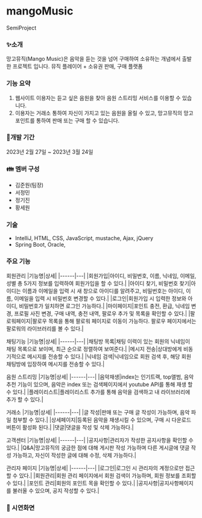 # mangoMusic
SemiProject

### :sparkles:소개
망고뮤직(Mango Music)은 음악을 듣는 것을 넘어 구매하여 소유하는 개념에서 출발한 프로젝트 입니다.
뮤직 플레이어 + 소유권 판매, 구매 플랫폼

### 기능 요약
1. 웹사이트 이용자는 듣고 싶은 음원을 찾아 음원 스트리밍 서비스를 이용할 수 있습니다.
2. 이용자는 거래소 통하여 자신이 가지고 있는 음원을 올릴 수 있고, 망고뮤직의 망고 포인트를 통하여 판매 또는 구매 할 수 있습니다.

### :date:개발 기간
2023년 2월 27일 ~ 2023년 3월 24일

### :family: 멤버 구성
- 김준원(팀장)
- 서정민
- 정기진
- 황세원

### 기술
- IntelliJ, HTML, CSS, JavaScript, mustache, Ajax, jQuery
- Spring Boot, Oracle,

### 주요 기능
회원관리
|기능명|상세|
|------|---|
|회원가입|아이디, 비밀번호, 이름, 닉네임, 이메일, 성별 총 5가지 정보를 입력하여 회원가입을 할 수 있다.|
|아이디 찾기, 비밀번호 찾기|아이디는 이름과 이메일을 입력 시 새 창으로 아이디를 알려주고, 비밀번호는 아이디, 이름, 이메일을 입력 시 비밀번호 변경할 수 있다.|
|로그인|회원가입 시 입력한 정보와 아이디, 비밀번호가 일치하면 로그인 가능하다.|
|마이페이지|포인트 충전, 환급, 닉네임 변경, 프로필 사진 변경, 구매 내역, 충전 내역, 팔로우 추가 및 목록을 확인할 수 있다.|
|팔로워페이지|팔로우 목록을 통해 팔로워 페이지로 이동이 가능하다. 팔로우 페이지에서는 팔로워의 라이브러리를 볼 수 있다.|

채팅기능
|기능명|상세|
|------|---|
|채팅방 목록|채팅 이력이 있는 회원의 닉네임이 채팅 목록으로 보이며, 최근 순으로 정렬하여 보여준다.|
|메시지 전송|상대방에게 비동기적으로 메시지를 전송할 수 있다.|
|닉네임 검색|닉네임으로 회원 검색 후, 해당 회원 채팅방에 입장하여 메시지를 전송할 수 있다.|

음원 스트리밍
|기능명|상세|
|------|---|
|음악재생|index는 인기트랙, top앨범, 음악추천 기능이 있으며, 음악은 index 또는 검색페이지에서 youtube API를 통해 재생 할 수 있다.|
|플레이리스트|플레이리스트 추가를 통해 음악을 검색하고 내 라이브러리에 추가 할 수 있다.|

거래소
|기능명|상세|
|------|---|
|글 작성|판매 또는 구매 글 작성이 가능하며, 음악 파일 첨부할 수 있다.|
|상세페이지|등록된 음악을 재생시킬 수 있으며, 구매 시 다운로드 버튼이 활성화 된다.|
|댓글|댓글을 작성 및 삭제 가능하다.|

고객센터
|기능명|상세|
|------|---|
|공지사항|관리자가 작성한 공지사항을 확인할 수 있다.|
|Q&A|망고뮤직의 궁금한 점에 대해 게시판 작성 가능하며 다른 게시글에 댓글 작성 가능하고, 자신이 작성한 글에 대해 수정, 삭제 가능하다.|

관리자 페이지
|기능명|상세|
|------|---|
|로그인|로그인 시 관리자의 계정으로만 접근할 수 있다.|
|회원관리|회원 관리 페이지에서 회원 검색이 가능하며, 회원 정보를 조회할 수 있다.|
|포인트 관리|회원의 포인트 목을 확인할 수 있다.|
|공지사항|공지사항페이지를 불러올 수 있으며, 공지 작성할 수 있다.|


### :movie_camera: 시연화면


